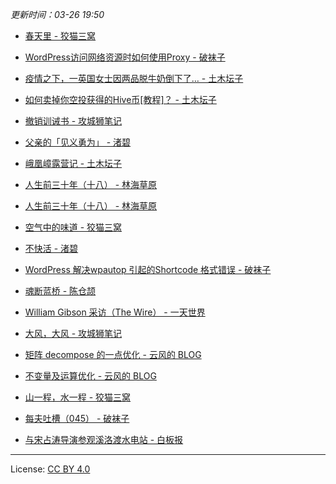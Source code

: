 *更新时间：03-26 19:50*




- [春天里 - 狡猫三窝](https://slykiten.com/life-note/flower-in-2020spring/)

- [WordPress访问网络资源时如何使用Proxy - 破袜子](https://pewae.com/2020/03/how-to-use-proxy-when-wordpress-accesses-network-resources.html)

- [疫情之下，一英国女士因两品脱牛奶倒下了… - 土木坛子](https://tumutanzi.com/archives/16717)

- [如何卖掉你空投获得的Hive币[教程]？ - 土木坛子](https://tumutanzi.com/archives/16718)

- [撤销训诫书 - 攻城狮笔记](https://qumac.com/?p=1638)

- [父亲的「见义勇为」 - 渚碧](https://jubeny.com/2020/03/my-father-saving-drowners/)

- [峨凰嶂露营记 - 土木坛子](https://tumutanzi.com/archives/16716)

- [人生前三十年（十八） - 林海草原](https://lhcy.org/archives/135-1.html)

- [人生前三十年（十八） - 林海草原](https://lhcy.org/archives/150.html)

- [空气中的味道 - 狡猫三窝](https://slykiten.com/fragment/smell-in-air/)

- [不快活 - 渚碧](https://jubeny.com/2020/03/in-bad-mood/)

- [WordPress 解决wpautop 引起的Shortcode 格式错误 - 破袜子](https://pewae.com/2020/03/solve-the-problem-of-shortcode-format-error-caused-by-the-filter-of-wpautop-on-wordpress.html)

- [魂断蓝桥 - 陈仓颉](https://imzm.im/waterloo-bridge/)

- [William Gibson 采访（The Wire） - 一天世界](https://blog.yitianshijie.net/2020/03/15/the-wire-invisible-jukebox-william-gibson/)

- [大风，大风 - 攻城狮笔记](https://qumac.com/?p=1632)

- [矩阵 decompose 的一点优化 - 云风的 BLOG](https://blog.codingnow.com/2020/03/matrix_decompose.html)

- [不变量及运算优化 - 云风的 BLOG](https://blog.codingnow.com/2020/03/cache_invariant.html)

- [山一程，水一程 - 狡猫三窝](https://slykiten.com/fragment/%e5%b1%b1%e4%b8%80%e7%a8%8b%ef%bc%8c%e6%b0%b4%e4%b8%80%e7%a8%8b/)

- [每夫吐槽（045） - 破袜子](https://pewae.com/2020/03/random_kuso_45.html)

- [与宋占涛导演参观溪洛渡水电站 - 白板报](https://www.wangpei.net/11086/visiting-xiluodu-with-director-songzhantao/)




---

License: [CC BY 4.0](https://creativecommons.org/licenses/by/4.0/deed.zh)